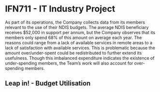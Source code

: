 # IFN711 - IT Industry Project
As part of its operations, the Company collects data from its members relevant to the use of their NDIS
budgets. The average NDIS beneficiary receives $52,000 in support per annum, but the Company observes
that its members only spend 68% of this amount on average each year. The reasons could range from a
lack of available services in remote areas to a lack of satisfaction with available services. This is problematic
because the amount over/under-spent could be redistributed to further extend its usefulness.
Though this imbalanced expenditure indicates the existence of under-spending members, the Team’s work
will also account for over-spending members.
## Leap in! - Budget Utilisation
